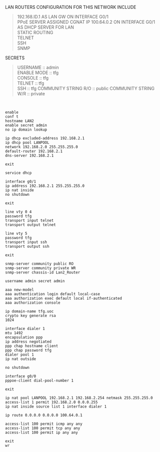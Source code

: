 LAN ROUTERS CONFIGURATION FOR THIS NETWORK INCLUDE  

>192.168.ID.1 AS LAN GW ON INTERFACE G0/1  
>PPoE SERVER ASSIGNED CGNAT IP 100.64.0.2 ON INTERFACE G0/1  
>AS DHCP SERVER FOR LAN  
>STATIC ROUTING  
>TELNET  
>SSH  
>SNMP
  
SECRETS  

>USERNAME    :: admin  
>ENABLE MODE :: tfg  
>CONSOLE     :: tfg  
>TELNET      :: tfg  
>SSH         :: tfg 
>COMMUNITY STRING R/O :: public
>COMMUNITY STRING W/R :: private   
  
&nbsp;  
  
```
enable
conf t
hostname LAN2
enable secret admin
no ip domain lookup

ip dhcp excluded-address 192.168.2.1
ip dhcp pool LANPOOL
network 192.168.2.0 255.255.255.0
default-router 192.168.2.1
dns-server 192.168.2.1

exit

service dhcp

interface g0/1
ip address 192.168.2.1 255.255.255.0
ip nat inside
no shutdown

exit

line vty 0 4
password tfg
transport input telnet
transport output telnet

line vty 5
password tfg
transport input ssh
transport output ssh

exit

snmp-server community public RO
snmp-server community private WR
snmp-server chassis-id Lan2_Router

username admin secret admin

aaa new-model
aaa authentication login default local-case
aaa authorization exec default local if-authenticated
aaa authorization console

ip domain-name tfg.uoc
crypto key generate rsa 
1024  

interface dialer 1
mtu 1492
encapsulation ppp
ip address negotiated 
ppp chap hostname client
ppp chap password tfg
dialer pool 1
ip nat outside

no shutdown

interface g0/0
pppoe-client dial-pool-number 1

exit

ip nat pool LANPOOL 192.168.2.1 192.168.2.254 netmask 255.255.255.0
access-list 1 permit 192.168.2.0 0.0.0.255
ip nat inside source list 1 interface dialer 1

ip route 0.0.0.0 0.0.0.0 100.64.0.1

access-list 100 permit icmp any any
access-list 100 permit tcp any any
access-list 100 permit ip any any

exit
wr
```
